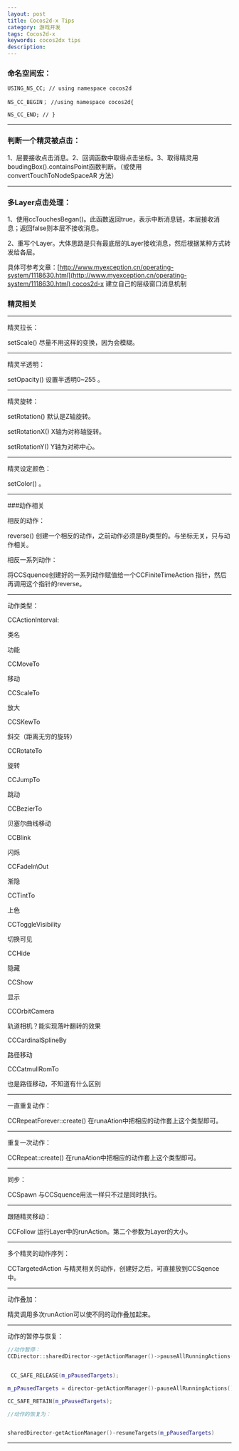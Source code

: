 ```yaml
---
layout: post  
title: Cocos2d-x Tips
category: 游戏开发  
tags: Cocos2d-x 
keywords: cocos2dx tips 
description:   
---
```



### 命名空间宏：
```
USING_NS_CC; // using namespace cocos2d

NS_CC_BEGIN； //using namespace cocos2d{

NS_CC_END; // }

```


* * *



### 判断一个精灵被点击：

1、层要接收点击消息。2、回调函数中取得点击坐标。3、取得精灵用boudingBox().containsPoint函数判断。（或使用 convertTouchToNodeSpaceAR 方法）



* * *



### 多Layer点击处理：

1、使用ccTouchesBegan()。此函数返回true，表示中断消息链，本层接收消息；返回false则本层不接收消息。

2、重写个Layer。大体思路是只有最底层的Layer接收消息，然后根据某种方式转发给各层。

具体可参考文章：[http://www.myexception.cn/operating-system/1118630.html](http://www.myexception.cn/operating-system/1118630.html) cocos2d-x 建立自己的层级窗口消息机制


### 精灵相关
* * *

精灵拉长：

setScale() 尽量不用这样的变换，因为会模糊。



* * *



精灵半透明：

setOpacity() 设置半透明0~255 。



* * *



精灵旋转：

setRotation() 默认是Z轴旋转。

setRotationX() X轴为对称轴旋转。

setRotationY() Y轴为对称中心。



* * *



精灵设定颜色：

setColor() 。



* * *

###动作相关

相反的动作：

reverse() 创建一个相反的动作，之前动作必须是By类型的。与坐标无关，只与动作相关。

相反一系列动作：

将CCSquence创建好的一系列动作赋值给一个CCFiniteTimeAction 指针，然后再调用这个指针的reverse。



* * *




动作类型：

CCActionInterval:








类名

功能




CCMoveTo

移动




CCScaleTo

放大




CCSKewTo

斜交（距离无穷的旋转）




CCRotateTo

旋转




CCJumpTo

跳动




CCBezierTo

贝塞尔曲线移动




CCBlink

闪烁




CCFadeIn\Out

渐隐




CCTintTo

上色




CCToggleVisibility

切换可见




CCHide

隐藏




CCShow

显示




CCOrbitCamera

轨道相机？能实现落叶翻转的效果




CCCardinalSplineBy

路径移动




CCCatmullRomTo

也是路径移动，不知道有什么区别










* * *



一直重复动作：

CCRepeatForever::create() 在runaAtion中把相应的动作套上这个类型即可。



* * *



重复一次动作：

CCRepeat::create() 在runaAtion中把相应的动作套上这个类型即可。



* * *



同步：

CCSpawn 与CCSquence用法一样只不过是同时执行。



* * *



跟随精灵移动：

CCFollow 运行Layer中的runAction。第二个参数为Layer的大小。



* * *



多个精灵的动作序列：

CCTargetedAction 与精灵相关的动作，创建好之后，可直接放到CCSqence中。



* * *



动作叠加：

精灵调用多次runAction可以使不同的动作叠加起来。



* * *



动作的暂停与恢复：


```C++
//动作暂停：
CCDirector::sharedDirector->getActionManager()->pauseAllRunningActions() /*即可暂停所有动作，返回值为一个CCSet* 要将其存入m_pPausedTargets中。使用时可参照：*/


 CC_SAFE_RELEASE(m_pPausedTargets);

m_pPausedTargets = director-getActionManager()-pauseAllRunningActions();

CC_SAFE_RETAIN(m_pPausedTargets);

//动作的恢复为：


sharedDirector-getActionManager()-resumeTargets(m_pPausedTargets)
```


---